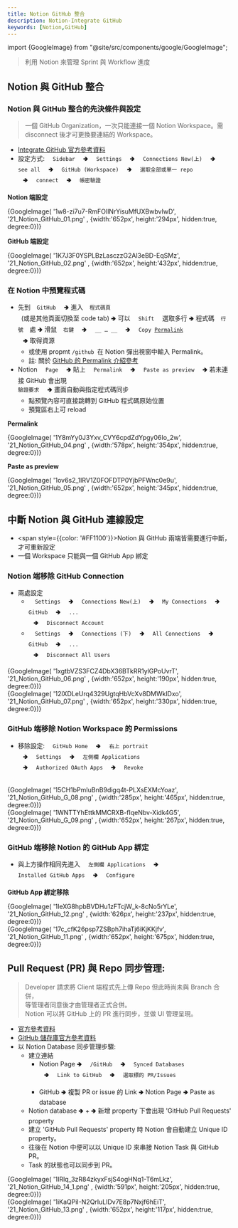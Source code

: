 ```yaml
---
title: Notion GitHub 整合
description: Notion-Integrate GitHub
keywords: [Notion,GitHub]
---
```

import {GoogleImage} from "@site/src/components/google/GoogleImage";


> 利用 Notion 來管理 Sprint 與 Workflow 進度

## Notion 與 GitHub 整合

### Notion 與 GitHub 整合的先決條件與設定  
> 一個 GitHub Organization，一次只能連接一個 Notion Workspace。需 disconnect 後才可更換要連結的 Workspace。 

* [Integrate GitHub 官方參考資料](https://www.notion.com/help/github)
* 設定方式: <code>&nbsp; Sidebar &nbsp;</code> 🢂 <code>&nbsp; Settings &nbsp;</code> 🢂 <code>&nbsp; Connections New(上) &nbsp;</code> 🢂 <code>&nbsp; see all &nbsp;</code> 🢂 <code>&nbsp; GitHub (Workspace) &nbsp;</code> 🢂 <code>&nbsp; 選取全部或單一 repo &nbsp;</code> 🢂 <code>&nbsp; connect &nbsp;</code> 🢂 <code>&nbsp; 帳密驗證 &nbsp;</code>

__Notion 端設定__
<div>
 {GoogleImage( '1w8-zi7u7-RmFOIlNrYisuMfUXBwbvIwD',  '21_Notion_GitHub_01.png' , {width:'652px', height:'294px', hidden:true, degree:0})}
</div>

__GitHub 端設定__
<div>
 {GoogleImage( '1K7J3F0YSPLBzLasczzG2Al3eBD-EqSMz',  '21_Notion_GitHub_02.png' , {width:'652px', height:'432px', hidden:true, degree:0})}
</div>

### 在 Notion 中預覽程式碼
* 先到<code>&nbsp; GitHub &nbsp;</code> 🢂 進入<code>&nbsp; 程式碼頁 &nbsp;</code>(或是其他頁面切換至 code tab) 🢂 可以 <code>&nbsp; Shift &nbsp;</code> 選取多行 🢂 程式碼<code>&nbsp; 行號 &nbsp;</code>處 🢂 滑鼠<code>&nbsp; 右鍵 &nbsp;</code> 🢂 <code>&nbsp; __ … __ &nbsp;</code> 🢂 <code>&nbsp; Copy [Permalink](https://docs.github.com/en/get-started/writing-on-github/working-with-advanced-formatting/creating-a-permanent-link-to-a-code-snippet#linking-to-code) &nbsp;</code> 🢂 取得資源
    * 或使用 propmt <code>/github </code>在 Notion 彈出視窗中輸入 Permalink。
    * 註: 關於 [GitHub 的 Permalink 介紹參考](https://docs.github.com/en/get-started/writing-on-github/working-with-advanced-formatting/creating-a-permanent-link-to-a-code-snippet#linking-to-code)
* Notion <code>&nbsp; Page &nbsp;</code> 🢂 貼上 <code>&nbsp; Permalink &nbsp;</code> 🢂 <code>&nbsp; Paste as preview &nbsp;</code> 🢂 若未連接 GitHub 會出現<code>&nbsp; 驗證要求 &nbsp;</code> 🢂 畫面自動與指定程式碼同步 
    * 點預覽內容可直接跳轉到 GitHub 程式碼原始位置
    * 預覽區右上可 reload 

__Permalink__
<div>
 {GoogleImage( '1Y8mYy0J3Yxv_CVY6cpdZdYpgy06Io_2w',  '21_Notion_GitHub_04.png' , {width:'578px', height:'354px', hidden:true, degree:0})}
</div>

__Paste as preview__
<div>
 {GoogleImage( '1ov6s2_1IRV1Z0FOFDTP0YjbPFWnc0e9u',  '21_Notion_GitHub_05.png' , {width:'652px', height:'345px', hidden:true, degree:0})}
</div>

## 中斷 Notion 與 GitHub 連線設定
* <span style={{color: '#FF1100'}}>Notion 與 GitHub 兩端</span>皆需要進行中斷，才可重新設定
* 一個 Workspace 只能與一個 GitHub App 綁定

### Notion 端移除 GitHub Connection
* 兩處設定
    * <code>&nbsp; Settings &nbsp;</code> 🢂 <code>&nbsp; Connections New(上) &nbsp;</code> 🢂 <code>&nbsp; My Connections &nbsp;</code> 🢂 <code>&nbsp; GitHub &nbsp;</code> 🢂 <code>&nbsp; ... &nbsp;</code> 🢂 <code>&nbsp; Disconnect Account &nbsp;</code>
    * <code>&nbsp; Settings &nbsp;</code> 🢂 <code>&nbsp; Connections (下) &nbsp;</code> 🢂 <code>&nbsp; All Connections &nbsp;</code> 🢂 <code>&nbsp; GitHub &nbsp;</code> 🢂 <code>&nbsp; ... &nbsp;</code> 🢂 <code>&nbsp; Disconnect All Users &nbsp;</code>

<div>
 {GoogleImage( '1xgtbVZS3FCZ4DbX36BTkRR1ylGPoUvrT',  '21_Notion_GitHub_06.png' , {width:'652px', height:'190px', hidden:true, degree:0})}
</div>

<div>
 {GoogleImage( '12lXDLeUrq4329UgtqHbVcXv8DMWklDxo',  '21_Notion_GitHub_07.png' , {width:'652px', height:'330px', hidden:true, degree:0})}
</div>


### GitHub 端移除 Notion Workspace 的 Permissions

* 移除設定: <code>&nbsp; GitHub Home &nbsp;</code> 🢂 <code>&nbsp; 右上 portrait &nbsp;</code> 🢂 <code>&nbsp; Settings &nbsp;</code> 🢂 <code>&nbsp; 左側欄 Applications &nbsp;</code> 🢂 <code>&nbsp; Authorized OAuth Apps &nbsp;</code> 🢂 <code>&nbsp; Revoke &nbsp;</code> 

<div>
 {GoogleImage( '15CH1bPmIuBnB9digq4t-PLXsEXMcYoaz',  '21_Notion_GitHub_G_08.png' , {width:'285px', height:'465px', hidden:true, degree:0})}
</div>
<div>
 {GoogleImage( '1WNTTYhEttkMMCRXB-fIqeNbv-Xidk4G5',  '21_Notion_GitHub_G_09.png' , {width:'652px', height:'267px', hidden:true, degree:0})}
</div>

### GitHub 端移除 Notion 的 GitHub App 綁定
* 與上方操作相同先進入 <code>&nbsp; 左側欄 Applications &nbsp;</code> 🢂 <code>&nbsp; Installed GitHub Apps &nbsp;</code> 🢂 <code>&nbsp; Configure &nbsp;</code>

__GitHub App 綁定移除__
<div>
 {GoogleImage( '1IeXG8hpbBVDHu1zFTcjW_k-8cNo5rYLe',  '21_Notion_GitHub_12.png' , {width:'626px', height:'237px', hidden:true, degree:0})}
</div>
<div>
 {GoogleImage( '17c_cfK26psp7ZSBph7ihaTj6iKjKKjfv',  '21_Notion_GitHub_11.png' , {width:'652px', height:'675px', hidden:true, degree:0})}
</div>


## Pull Request \(PR) 與 Repo 同步管理: <span id="notion_Git_PR">&nbsp;</span>
> Developer 請求將 Client 端程式先上傳 Repo 但此時尚未與 Branch 合併，  
> 等管理者同意後才由管理者正式合併。  
> Notion 可以將 GitHub 上的 PR 進行同步，並做 UI 管理呈現。  

* [官方參考資料](https://www.notion.com/help/github)
* [GitHub 儲存庫官方參考資料](https://www.notion.com/help/github#create-a-synced-database)
* 以 Notion Database 同步管理步驟: 
    * 建立連結
        * Notion Page 🢂 <code>&nbsp; /GitHub &nbsp;</code> 🢂 <code>&nbsp; Synced Databases &nbsp;</code> 🢂 <code>&nbsp; Link to GitHub &nbsp;</code> 🢂 <code>&nbsp; 選取標的 PR/Issues &nbsp;</code>
        * GitHub 🢂 複製 PR or issue 的 Link 🢂 Notion Page 🢂 Paste as database 
    * Notion database 🢂 + 🢂 新增 property 下會出現 'GitHub Pull Requests' property
    * 建立 'GitHub Pull Requests' property 時 Notion 會自動建立 Unique ID property。
    * 往後在 Notion 中便可以以 Unique ID 來串接 Notion Task 與 GitHub PR。
    * Task 的狀態也可以同步到 PR。

<div>
 {GoogleImage( '1IRlq_3zR84zkyxFsjS4ogHNq1-T6mLkz',  '21_Notion_GitHub_14_1.png' , {width:'591px', height:'205px', hidden:true, degree:0})}
</div>
<div>
 {GoogleImage( '1iKaQPiI-N2QrIuLlDv7E8p7Nxjf6hEiT',  '21_Notion_GitHub_13.png' , {width:'652px', height:'117px', hidden:true, degree:0})}
</div>